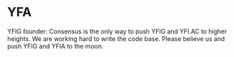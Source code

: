 # YFA
YFIG founder: Consensus is the only way to push YFIG and YFI.AC to higher heights. We are working hard to write the code base. Please believe us and push YFIG and YFIA to the moon.
